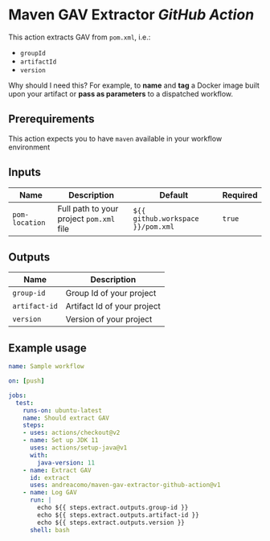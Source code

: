 # Maven GAV Extractor *GitHub Action*

This action extracts GAV from `pom.xml`, i.e.:
 
 * `groupId`
 * `artifactId`
 * `version`

Why should I need this? For example, to **name** and **tag** a Docker image built upon your artifact or **pass as parameters** to a dispatched workflow.

## Prerequirements

This action expects you to have `maven` available in your workflow environment

## Inputs

| Name | Description | Default | Required |
| --- | --- | --- | --- |
| `pom-location` | Full path to your project `pom.xml` file | `${{ github.workspace }}/pom.xml` | `true` |

## Outputs

| Name | Description |
| --- | --- |
| `group-id` | Group Id of your project |
| `artifact-id` | Artifact Id of your project |
| `version` | Version of your project |

## Example usage

```yml
name: Sample workflow

on: [push]

jobs:
  test:
    runs-on: ubuntu-latest
    name: Should extract GAV
    steps:
    - uses: actions/checkout@v2
    - name: Set up JDK 11
      uses: actions/setup-java@v1
      with:
        java-version: 11
    - name: Extract GAV
      id: extract
      uses: andreacomo/maven-gav-extractor-github-action@v1
    - name: Log GAV
      run: |
        echo ${{ steps.extract.outputs.group-id }}
        echo ${{ steps.extract.outputs.artifact-id }}
        echo ${{ steps.extract.outputs.version }}
      shell: bash
```